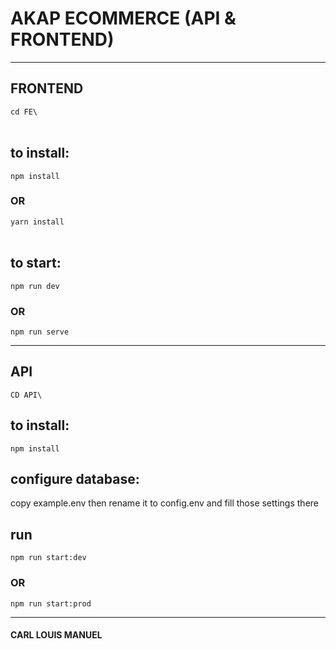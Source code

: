 # AKAP ECOMMERCE (API & FRONTEND)
---
## FRONTEND
`cd FE\`
<br/>
<br/>
## to install:

`npm install`
### OR
`yarn install`
<br/>
<br/>
## to start:
`npm run dev`

### OR

`npm run serve`

---
## API
`CD API\`

## to install:

`npm install`

## configure database:

copy example.env then rename it to config.env and fill those settings there

## run

`npm run start:dev`

### OR

`npm run start:prod`

---

#### CARL LOUIS MANUEL